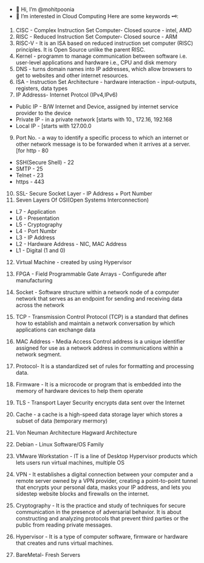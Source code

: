 - 👋 Hi, I’m @mohitpoonia
- 👀 I’m interested in Cloud Computing
Here are some keywords 🗝️:

1. CISC - Complex Instruction Set Computer- Closed source - intel, AMD
2. RISC - Reduced Instruction Set Computer- Closed source - ARM
3. RISC-V  - It is an ISA based on reduced instruction set computer (RISC) principles. It is Open Source unlike the parent RISC.
4. Kernel - programm to manage communication between software i.e. user-level applications and hardware i.e., CPU and disk memory  
5. DNS - turns domain names into IP addresses, which allow browsers to get to websites and other internet resources.
6. ISA - Instruction Set Architecture - hardware interaction - input-outputs, registers, data types
7. IP Addresss- Internet Protcol (IPv4,IPv6)
 - Public IP - B/W Internet and Device, assigned by internet service provider to the device
 - Private IP - in a private network [starts with 10., 172.16, 192.168
 - Local IP - [starts with 127.00.0
9. Port No. - a way to identify a specific process to which an internet or other network message is to be forwarded when it arrives at a server.[for http - 80
 - SSH(Secure Shell) - 22
 - SMTP - 25  
 - Telnet - 23
 - https - 443
10. SSL- Secure Socket Layer - IP Address + Port Number
11. Seven Layers Of OSI(Open Systems Interconnection)
 - L7 - Application
 - L6 - Presentation
 - L5 - Cryptography
 - L4 - Port Numbr
 - L3 - IP Address
 - L2 - Hardware Address - NIC, MAC Address
 - L1 - Digital (1 and 0)

12. Virtual Machine - created by using Hypervisor
13. FPGA - Field Programmable Gate Arrays  - Configurede after manufacturing
14. Socket - Software structure within a network node of a computer network that serves as an endpoint for sending and receiving data across the network
15. TCP - Transmission Control Protocol (TCP) is a standard that defines how to establish and maintain a network conversation by which applications can exchange data
16. MAC Address - Media Access Control address is a unique identifier assigned for use as a network address in communications within a network segment.
17. Protocol- It is a standardized set of rules for formatting and processing data.
18. Firmware - It is a microcode or program that is embedded into the memory of hardware devices to help them operate
19. TLS - Transport Layer Security encrypts data sent over the Internet
20. Cache - a cache is a high-speed data storage layer which stores a subset of data (temporary mermory)

21. Von Neuman Architecture 
Hagward Architecture 

22. Debian - Linux Software/OS Family
23. VMware Workstation - IT is a line of Desktop Hypervisor products which lets users run virtual machines, multiple OS
24. VPN - It establishes a digital connection between your computer and a remote server owned by a VPN provider, creating a point-to-point tunnel that encrypts your personal data, masks your IP address, and lets you sidestep website blocks and firewalls on the internet.
25. Cryptography - It is the practice and study of techniques for secure communication in the presence of adversarial behavior. It is about constructing and analyzing protocols that prevent third parties or the public from reading private messages. 
26. Hypervisor - It is a type of computer software, firmware or hardware that creates and runs virtual machines.
27. BareMetal- Fresh Servers
